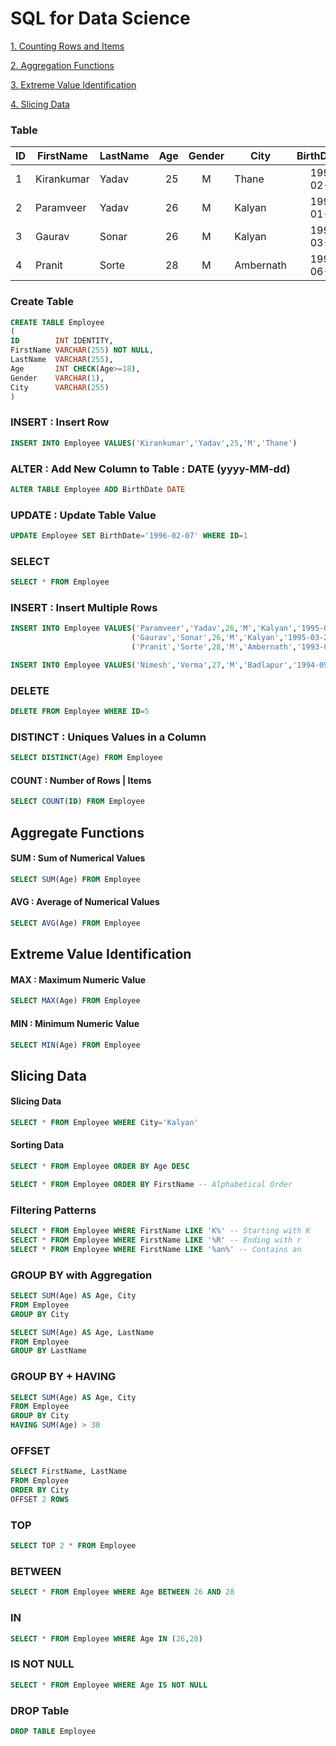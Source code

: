 # SQL for Data Science
<a href='#count'>1. Counting Rows and Items</a>

<a href='#agg'>2. Aggregation Functions</a>

<a href='#ext'>3. Extreme Value Identification</a>

<a href='#slice'>4. Slicing Data</a>

### Table
| ID | FirstName | LastName | Age | Gender | City | BirthDate | 
| --- | --- | --- | ---: | :---: | --- | ---: |
| 1 | Kirankumar | Yadav | 25 | M | Thane | 1996-02-07 |
| 2 | Paramveer | Yadav | 26 | M | Kalyan | 1995-01-21 |
| 3 | Gaurav | Sonar | 26 | M | Kalyan | 1995-03-21 |
| 4 | Pranit | Sorte | 28 | M | Ambernath | 1993-06-21 |

### Create Table
``` SQL
CREATE TABLE Employee
(
ID        INT IDENTITY,
FirstName VARCHAR(255) NOT NULL,
LastName  VARCHAR(255),
Age       INT CHECK(Age>=18),
Gender    VARCHAR(1),
City      VARCHAR(255) 
)
```

### INSERT : Insert Row
``` SQL
INSERT INTO Employee VALUES('Kirankumar','Yadav',25,'M','Thane')
```

### ALTER : Add New Column to Table : DATE (yyyy-MM-dd)
``` SQL
ALTER TABLE Employee ADD BirthDate DATE 
```

### UPDATE : Update Table Value
``` SQL
UPDATE Employee SET BirthDate='1996-02-07' WHERE ID=1
```

### SELECT
``` SQL
SELECT * FROM Employee 
```

### INSERT : Insert Multiple Rows
``` SQL
INSERT INTO Employee VALUES('Paramveer','Yadav',26,'M','Kalyan','1995-01-21'),
                           ('Gaurav','Sonar',26,'M','Kalyan','1995-03-21'),
                           ('Pranit','Sorte',28,'M','Ambernath','1993-06-21')
```

``` SQL
INSERT INTO Employee VALUES('Nimesh','Verma',27,'M','Badlapur','1994-09-21')
```

### DELETE
``` SQL
DELETE FROM Employee WHERE ID=5
```
                      
### DISTINCT : Uniques Values in a Column
``` SQL
SELECT DISTINCT(Age) FROM Employee
```

<h4 name='count'>COUNT : Number of Rows | Items</h4>

``` SQL
SELECT COUNT(ID) FROM Employee
```

<h2 name='agg'> Aggregate Functions </h2>

#### SUM : Sum of Numerical Values
``` SQL
SELECT SUM(Age) FROM Employee
```

#### AVG : Average of Numerical Values
``` SQL
SELECT AVG(Age) FROM Employee
```
<h2 name='ext'> Extreme Value Identification </h2>

#### MAX : Maximum Numeric Value
``` SQL
SELECT MAX(Age) FROM Employee
```

#### MIN : Minimum Numeric Value
``` SQL
SELECT MIN(Age) FROM Employee
```

<h2 name='slice'> Slicing Data </h2>

#### Slicing Data 
``` SQL
SELECT * FROM Employee WHERE City='Kalyan'
```

#### Sorting Data 
``` SQL
SELECT * FROM Employee ORDER BY Age DESC

SELECT * FROM Employee ORDER BY FirstName -- Alphabetical Order
```
### Filtering Patterns
``` SQL
SELECT * FROM Employee WHERE FirstName LIKE 'K%' -- Starting with K
SELECT * FROM Employee WHERE FirstName LIKE '%R' -- Ending with r
SELECT * FROM Employee WHERE FirstName LIKE '%an%' -- Contains an
```

### GROUP BY with Aggregation
``` SQL
SELECT SUM(Age) AS Age, City 
FROM Employee 
GROUP BY City

SELECT SUM(Age) AS Age, LastName 
FROM Employee 
GROUP BY LastName
```

### GROUP BY + HAVING
``` SQL
SELECT SUM(Age) AS Age, City 
FROM Employee 
GROUP BY City 
HAVING SUM(Age) > 30
```

### OFFSET
``` SQL
SELECT FirstName, LastName
FROM Employee
ORDER BY City
OFFSET 2 ROWS
```

### TOP 
``` SQL
SELECT TOP 2 * FROM Employee
```

### BETWEEN
``` SQL
SELECT * FROM Employee WHERE Age BETWEEN 26 AND 28
```

### IN
``` SQL
SELECT * FROM Employee WHERE Age IN (26,28)
```

### IS NOT NULL
``` SQL
SELECT * FROM Employee WHERE Age IS NOT NULL
```

### DROP Table
```SQL
DROP TABLE Employee
```
